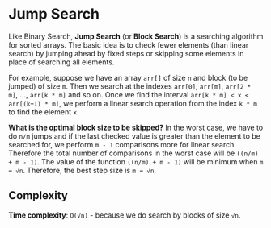 # Jump Search

Like Binary Search, **Jump Search** (or **Block Search**) is a searching algorithm
for sorted arrays. The basic idea is to check fewer elements (than linear search)
by jumping ahead by fixed steps or skipping some elements in place of searching all
elements.

For example, suppose we have an array `arr[]` of size `n` and block (to be jumped)
of size `m`. Then we search at the indexes `arr[0]`, `arr[m]`, `arr[2 * m]`, ..., `arr[k * m]` and
so on. Once we find the interval `arr[k * m] < x < arr[(k+1) * m]`, we perform a
linear search operation from the index `k * m` to find the element `x`.

**What is the optimal block size to be skipped?**
In the worst case, we have to do `n/m` jumps and if the last checked value is
greater than the element to be searched for, we perform `m - 1` comparisons more
for linear search. Therefore the total number of comparisons in the worst case
will be `((n/m) + m - 1)`. The value of the function `((n/m) + m - 1)` will be
minimum when `m = √n`. Therefore, the best step size is `m = √n`.

## Complexity

**Time complexity**: `O(√n)` - because we do search by blocks of size `√n`.

